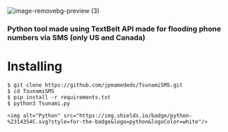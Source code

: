 ![image-removebg-preview (3)](https://github.com/jpmamededs/TsunamiSMS/assets/124704371/7f6de9bf-6d82-4224-bc8e-79e27df151aa)
### Python tool made using TextBelt API made for flooding phone numbers via SMS (only US and Canada)

# Installing
```
$ git clone https://github.com/jpmamededs/TsunamiSMS.git
$ cd TsunamiSMS
$ pip install -r requirements.txt
$ python3 Tsunami.py

<img alt="Python" src="https://img.shields.io/badge/python-%2314354C.svg?style=for-the-badge&logo=python&logoColor=white"/>
